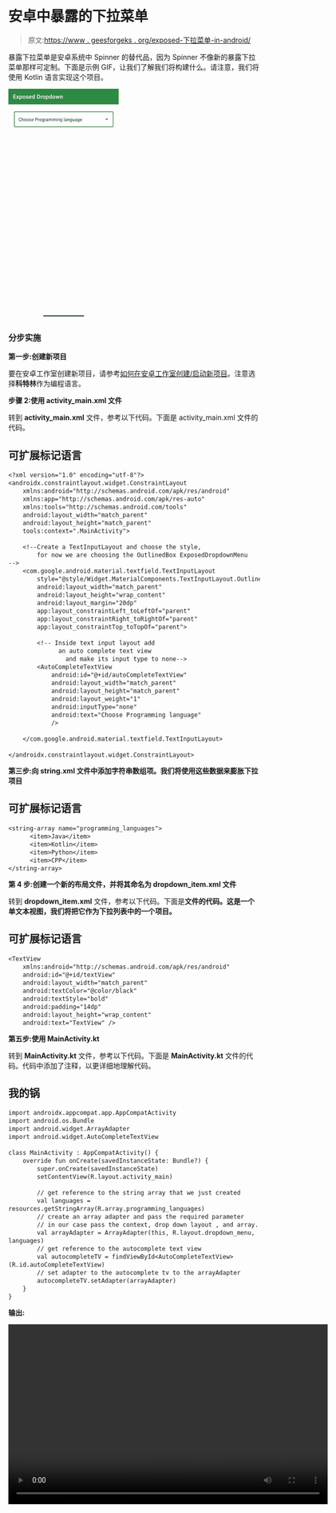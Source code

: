 # 安卓中暴露的下拉菜单

> 原文:[https://www . geesforgeks . org/exposed-下拉菜单-in-android/](https://www.geeksforgeeks.org/exposed-drop-down-menu-in-android/)

暴露下拉菜单是安卓系统中 Spinner 的替代品，因为 Spinner 不像新的暴露下拉菜单那样可定制。下面是示例 GIF，让我们了解我们将构建什么。请注意，我们将使用 Kotlin 语言实现这个项目。

![Exposed Drop-Down Menu in Android](img/1b01fe21fd2bda091c72891ec395f3bb.png)

### **分步实施**

**第一步:创建新项目**

要在安卓工作室创建新项目，请参考[如何在安卓工作室创建/启动新项目](https://www.geeksforgeeks.org/android-how-to-create-start-a-new-project-in-android-studio/)。注意选择**科特林**作为编程语言。

**步骤 2:使用 activity_main.xml 文件**

转到 **activity_main.xml** 文件，参考以下代码。下面是 activity_main.xml 文件的代码。

## 可扩展标记语言

```
<?xml version="1.0" encoding="utf-8"?>
<androidx.constraintlayout.widget.ConstraintLayout 
    xmlns:android="http://schemas.android.com/apk/res/android"
    xmlns:app="http://schemas.android.com/apk/res-auto"
    xmlns:tools="http://schemas.android.com/tools"
    android:layout_width="match_parent"
    android:layout_height="match_parent"
    tools:context=".MainActivity">

    <!--Create a TextInputLayout and choose the style,
        for now we are choosing the OutlinedBox ExposedDropdownMenu   -->
    <com.google.android.material.textfield.TextInputLayout
        style="@style/Widget.MaterialComponents.TextInputLayout.OutlinedBox.ExposedDropdownMenu"
        android:layout_width="match_parent"
        android:layout_height="wrap_content"
        android:layout_margin="20dp"
        app:layout_constraintLeft_toLeftOf="parent"
        app:layout_constraintRight_toRightOf="parent"
        app:layout_constraintTop_toTopOf="parent">

        <!-- Inside text input layout add
              an auto complete text view
                and make its input type to none-->
        <AutoCompleteTextView
            android:id="@+id/autoCompleteTextView"
            android:layout_width="match_parent"
            android:layout_height="match_parent"
            android:layout_weight="1"
            android:inputType="none"
            android:text="Choose Programming language"
            />

    </com.google.android.material.textfield.TextInputLayout>

</androidx.constraintlayout.widget.ConstraintLayout>
```

**第三步:向 string.xml 文件中添加字符串数组项。我们将使用这些数据来膨胀下拉项目**

## 可扩展标记语言

```
<string-array name="programming_languages">
      <item>Java</item>
      <item>Kotlin</item>
      <item>Python</item>
      <item>CPP</item>
</string-array>
```

**第 4 步:创建一个新的布局文件，并将其命名为 dropdown_item.xml 文件**

转到 **dropdown_item.xml** 文件，参考以下代码。下面是**文件的代码。这是一个单文本视图，我们将把它作为下拉列表中的一个项目。**

## 可扩展标记语言

```
<TextView 
    xmlns:android="http://schemas.android.com/apk/res/android"
    android:id="@+id/textView"
    android:layout_width="match_parent"
    android:textColor="@color/black"
    android:textStyle="bold"
    android:padding="14dp"
    android:layout_height="wrap_content"
    android:text="TextView" />
```

**第五步:使用 MainActivity.kt**

转到 **MainActivity.kt** 文件，参考以下代码。下面是 **MainActivity.kt** 文件的代码。代码中添加了注释，以更详细地理解代码。

## 我的锅

```
import androidx.appcompat.app.AppCompatActivity
import android.os.Bundle
import android.widget.ArrayAdapter
import android.widget.AutoCompleteTextView

class MainActivity : AppCompatActivity() {
    override fun onCreate(savedInstanceState: Bundle?) {
        super.onCreate(savedInstanceState)
        setContentView(R.layout.activity_main)

        // get reference to the string array that we just created
        val languages = resources.getStringArray(R.array.programming_languages)
        // create an array adapter and pass the required parameter
        // in our case pass the context, drop down layout , and array.
        val arrayAdapter = ArrayAdapter(this, R.layout.dropdown_menu, languages)
        // get reference to the autocomplete text view
        val autocompleteTV = findViewById<AutoCompleteTextView>(R.id.autoCompleteTextView)
        // set adapter to the autocomplete tv to the arrayAdapter
        autocompleteTV.setAdapter(arrayAdapter)
    }
}
```

**输出:**

<video class="wp-video-shortcode" id="video-627479-1" width="640" height="360" preload="metadata" controls=""><source type="video/mp4" src="https://media.geeksforgeeks.org/wp-content/uploads/20210616232447/exposed_drop_down_gfg.mp4?_=1">[https://media.geeksforgeeks.org/wp-content/uploads/20210616232447/exposed_drop_down_gfg.mp4](https://media.geeksforgeeks.org/wp-content/uploads/20210616232447/exposed_drop_down_gfg.mp4)</video>